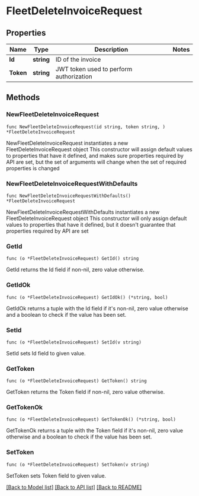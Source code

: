 # FleetDeleteInvoiceRequest

## Properties

Name | Type | Description | Notes
------------ | ------------- | ------------- | -------------
**Id** | **string** | ID of the invoice | 
**Token** | **string** | JWT token used to perform authorization | 

## Methods

### NewFleetDeleteInvoiceRequest

`func NewFleetDeleteInvoiceRequest(id string, token string, ) *FleetDeleteInvoiceRequest`

NewFleetDeleteInvoiceRequest instantiates a new FleetDeleteInvoiceRequest object
This constructor will assign default values to properties that have it defined,
and makes sure properties required by API are set, but the set of arguments
will change when the set of required properties is changed

### NewFleetDeleteInvoiceRequestWithDefaults

`func NewFleetDeleteInvoiceRequestWithDefaults() *FleetDeleteInvoiceRequest`

NewFleetDeleteInvoiceRequestWithDefaults instantiates a new FleetDeleteInvoiceRequest object
This constructor will only assign default values to properties that have it defined,
but it doesn't guarantee that properties required by API are set

### GetId

`func (o *FleetDeleteInvoiceRequest) GetId() string`

GetId returns the Id field if non-nil, zero value otherwise.

### GetIdOk

`func (o *FleetDeleteInvoiceRequest) GetIdOk() (*string, bool)`

GetIdOk returns a tuple with the Id field if it's non-nil, zero value otherwise
and a boolean to check if the value has been set.

### SetId

`func (o *FleetDeleteInvoiceRequest) SetId(v string)`

SetId sets Id field to given value.


### GetToken

`func (o *FleetDeleteInvoiceRequest) GetToken() string`

GetToken returns the Token field if non-nil, zero value otherwise.

### GetTokenOk

`func (o *FleetDeleteInvoiceRequest) GetTokenOk() (*string, bool)`

GetTokenOk returns a tuple with the Token field if it's non-nil, zero value otherwise
and a boolean to check if the value has been set.

### SetToken

`func (o *FleetDeleteInvoiceRequest) SetToken(v string)`

SetToken sets Token field to given value.



[[Back to Model list]](../README.md#documentation-for-models) [[Back to API list]](../README.md#documentation-for-api-endpoints) [[Back to README]](../README.md)


